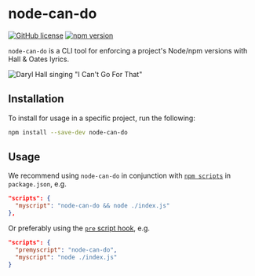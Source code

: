 # node-can-do 
[![GitHub license](https://img.shields.io/badge/license-MIT-blue.svg)](https://github.com/nicheinc/node-can-do/blob/master/LICENSE.md) [![npm version](https://img.shields.io/npm/v/node-can-do.svg?style=flat)](https://www.npmjs.com/package/node-can-do)

`node-can-do` is a CLI tool for enforcing a project's Node/npm versions with Hall & Oates lyrics.  

![Daryl Hall singing "I Can't Go For That"](https://media.giphy.com/media/3ohjV3KahwmqwPwQLu/giphy.gif)

## Installation

To install for usage in a specific project, run the following:

```sh
npm install --save-dev node-can-do
```

## Usage

We recommend using `node-can-do` in conjunction with [`npm scripts`](https://docs.npmjs.com/misc/script) in `package.json`, e.g.

```json
"scripts": {
  "myscript": "node-can-do && node ./index.js"
},
```

Or preferably using the [`pre` script hook](https://docs.npmjs.com/misc/scripts#description), e.g.

```json
"scripts": {
  "premyscript": "node-can-do",
  "myscript": "node ./index.js"
}
```
